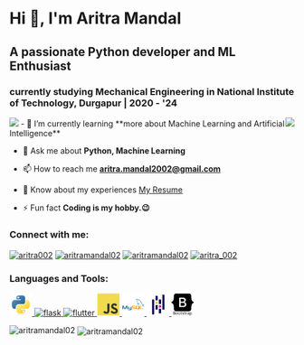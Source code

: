 <h1 align="left">Hi 👋, I'm Aritra Mandal</h1>
<h2 align="left">A passionate Python developer and ML Enthusiast</h2>
<h3>currently studying Mechanical Engineering in National Institute of Technology, Durgapur | 2020 - '24</h3>

<img src="https://github.com/aritraMandal02/aritraMandal02/assets/87606712/901feb6a-2f2d-4f73-8590-8aee7a14395a" width="50%"/>
<img src="https://github.com/aritraMandal02/aritraMandal02/assets/87606712/5ae29ba3-df4a-40bb-946e-e75543184aa0" align="right"/>
- 🌱 I’m currently learning **more about Machine Learning and Artificial Intelligence**

- 💬 Ask me about **Python, Machine Learning**

- 📫 How to reach me **aritra.mandal2002@gmail.com**

- 📄 Know about my experiences [My Resume](https://drive.google.com/file/d/1GieDlbgi22G7oR4eB66zknDB98ThsXIo/view?usp=sharing)

- ⚡ Fun fact **Coding is my hobby.😉**

<h3 align="left">Connect with me:</h3>
<p align="left">
<a href="https://linkedin.com/in/aritra002" target="blank"><img align="center" src="https://raw.githubusercontent.com/rahuldkjain/github-profile-readme-generator/master/src/images/icons/Social/linked-in-alt.svg" alt="aritra002" height="30" width="40" /></a>
<a href="https://twitter.com/aritramandal02" target="blank"><img align="center" src="https://raw.githubusercontent.com/rahuldkjain/github-profile-readme-generator/master/src/images/icons/Social/twitter.svg" alt="aritramandal02" height="30" width="40" /></a>
<a href="https://fb.com/aritramandal02" target="blank"><img align="center" src="https://raw.githubusercontent.com/rahuldkjain/github-profile-readme-generator/master/src/images/icons/Social/facebook.svg" alt="aritramandal02" height="30" width="40" /></a>
<a href="https://discord.gg/aritra_002" target="blank"><img align="center" src="https://raw.githubusercontent.com/rahuldkjain/github-profile-readme-generator/master/src/images/icons/Social/discord.svg" alt="aritra_002" height="30" width="40" /></a>
</p>

<h3 align="left">Languages and Tools:</h3>
<p align="left"> <a href="https://www.python.org" target="_blank" rel="noreferrer"> <img src="https://raw.githubusercontent.com/devicons/devicon/master/icons/python/python-original.svg" alt="python" width="40" height="40"/> </a> <a href="https://flask.palletsprojects.com/" target="_blank" rel="noreferrer"> <img src="https://www.vectorlogo.zone/logos/pocoo_flask/pocoo_flask-icon.svg" alt="flask" width="40" height="40"/> </a> <a href="https://flutter.dev" target="_blank" rel="noreferrer"> <img src="https://www.vectorlogo.zone/logos/flutterio/flutterio-icon.svg" alt="flutter" width="40" height="40"/> </a> <a href="https://developer.mozilla.org/en-US/docs/Web/JavaScript" target="_blank" rel="noreferrer"> <img src="https://raw.githubusercontent.com/devicons/devicon/master/icons/javascript/javascript-original.svg" alt="javascript" width="40" height="40"/> </a> <a href="https://www.mysql.com/" target="_blank" rel="noreferrer"> <img src="https://raw.githubusercontent.com/devicons/devicon/master/icons/mysql/mysql-original-wordmark.svg" alt="mysql" width="40" height="40"/> </a> <a href="https://pandas.pydata.org/" target="_blank" rel="noreferrer"> <img src="https://raw.githubusercontent.com/devicons/devicon/2ae2a900d2f041da66e950e4d48052658d850630/icons/pandas/pandas-original.svg" alt="pandas" width="40" height="40"/> </a> <a href="https://getbootstrap.com" target="_blank" rel="noreferrer"> <img src="https://raw.githubusercontent.com/devicons/devicon/master/icons/bootstrap/bootstrap-plain-wordmark.svg" alt="bootstrap" width="40" height="40"/> </a> </p>

<p><img align="left" src="https://github-readme-stats.vercel.app/api/top-langs?username=aritramandal02&show_icons=true&locale=en" alt="aritramandal02" /></p>

<p>&nbsp;<img align="center" src="https://github-readme-stats.vercel.app/api?username=aritramandal02&show_icons=true&locale=en" alt="aritramandal02" /></p>
